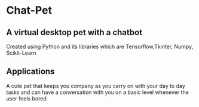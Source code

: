 # Chat-Pet

## A virtual desktop pet with a chatbot

Created using Python and its libraries which are Tensorflow,Tkinter, Numpy, Scikit-Learn

## Applications

A cute pet that keeps you company as you carry on with your day to day tasks and can have a conversation with you on a basic level whenever the user feels bored


